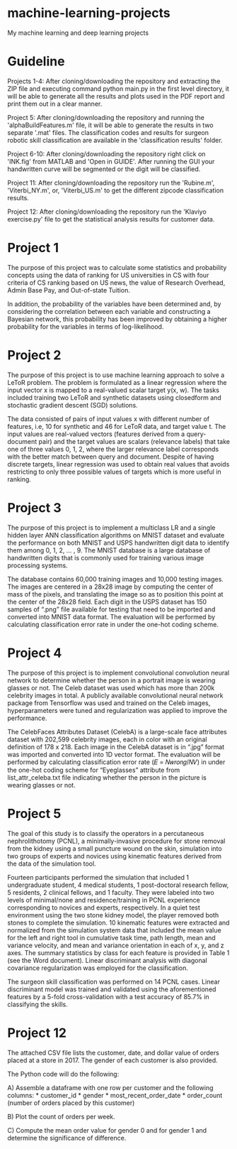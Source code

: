 # machine-learning-projects
My machine learning and deep learning projects

# Guideline

Projects 1-4: After cloning/downloading the repository and extracting the ZIP file and executing command python main.py in the first level directory, it will be able to generate all the results and plots used in the PDF report and print them out in a clear manner.

Project 5: After cloning/downloading the repository and running the 'alphaBuildFeatures.m' file, it will be able to generate the results in two separate '.mat' files. The classification codes and results for surgeon robotic skill classification are available in the 'classification results' folder.

Project 6-10: After cloning/downloading the repository right click on 'INK.fig' from MATLAB and 'Open in GUIDE'. After running the GUI  your handwritten curve will be segmented or the digit will be classified.

Project 11: After cloning/downloading the repository run the 'Rubine.m', 'Viterbi_NY.m', or, 'Viterbi_US.m' to get the different zipcode classification results.

Project 12: After cloning/downloading the repository run the 'Klaviyo exercise.py' file to get the statistical analysis results for customer data.

# Project 1

The purpose of this project was to calculate some statistics and probability concepts using the data of ranking for US universities in CS with four criteria of CS ranking based on US news, the value of Research Overhead, Admin Base Pay, and Out-of-state Tuition. 

In addition, the probability of the variables have been determined and, by considering the correlation between each variable and constructing a Bayesian network, this probability has been improved by obtaining a higher probability for the variables in terms of log-likelihood.

# Project 2

The purpose of this project is to use machine learning approach to solve a LeToR problem. The problem is formulated as a linear regression where the input vector x is mapped to a real-valued scalar target y(x, w). The tasks included training two LeToR and synthetic datasets using closedform and stochastic gradient descent (SGD) solutions. 

The data consisted of pairs of input values x with different number of features, i.e, 10 for synthetic and 46 for LeToR data, and target value t. The input values are real-valued vectors (features derived from a query-document pair) and the target values are scalars (relevance labels) that take one of three values 0, 1, 2, where the larger relevance label corresponds with the better match between query and document. Despite of having discrete targets, linear regression was used to obtain real values that avoids restricting to only three possible values of targets which is more useful in ranking.

# Project 3

The purpose of this project is to implement a multiclass LR and a single hidden layer ANN classification algorithms on MNIST dataset and evaluate the performance on both MNIST and USPS handwritten digit data to identify them among 0, 1, 2, … , 9. The MNIST database is a large database of handwritten digits that is commonly used for training various image processing systems. 

The database contains 60,000 training images and 10,000 testing images. The images are centered in a 28x28 image by computing the center of mass of the pixels, and translating the image so as to position this point at the center of the 28x28 field. Each digit in the USPS dataset has 150 samples of “.png” file available for testing that need to be imported and converted into MNIST data format. The evaluation will be performed by calculating classification error rate in under the one-hot coding scheme.

# Project 4

The purpose of this project is to implement convolutional convolution neural network to determine whether the person in a portrait image is wearing glasses or not. The Celeb dataset was used which has more than 200k celebrity images in total. A publicly available convolutional neural network package from Tensorflow was used and trained on the Celeb images, hyperparameters were tuned and regularization was applied to improve the performance. 

The CelebFaces Attributes Dataset (CelebA) is a large-scale face attributes dataset with 202,599 celebrity images, each in color with an original definition of 178 x 218. Each image in the CelebA dataset is in “.jpg” format was imported and converted into 1D vector format. The evaluation will be performed by calculating classification error rate (𝐸 = 𝑁𝑤𝑟𝑜𝑛𝑔/𝑁𝑉) in under the one-hot coding scheme for “Eyeglasses” attribute from list_attr_celeba.txt file indicating whether the person in the picture is wearing glasses or not.

# Project 5

The goal of this study is to classify the operators in a percutaneous nephrolithotomy (PCNL), a minimally-invasive procedure for stone removal from the kidney using a small puncture wound on the skin, simulation into two groups of experts and novices using kinematic features derived from the data of the simulation tool. 

Fourteen participants performed the simulation that included 1 undergraduate student, 4 medical students, 1 post-doctoral research fellow, 5 residents, 2 clinical fellows, and 1 faculty. They were labeled into two levels of minimal/none and residence/training in PCNL experience corresponding to novices and experts, respectively. In a quiet test environment using the two stone kidney model, the player removed both stones to complete the simulation. 10 kinematic features were extracted and normalized from the simulation system data that included the mean value for the left and right tool in cumulative task time, path length, mean and variance velocity, and mean and variance orientation in each of x, y, and z axes. The summary statistics by class for each feature is provided in Table 1 (see the Word document). Linear discriminant analysis with diagonal covariance regularization was employed for the classification. 

The surgeon skill classification was performed on 14 PCNL cases. Linear discriminant model was trained and validated using the aforementioned features by a 5-fold cross-validation with a test accuracy of 85.7% in classifying the skills.

# Project 12 

The attached CSV file lists the customer, date, and dollar value of orders placed at a store in 2017. The gender of each customer is also provided.

The Python code will do the following:

A) Assemble a dataframe with one row per customer and the following columns:
    * customer_id
    * gender
    * most_recent_order_date
    * order_count (number of orders placed by this customer)

B) Plot the count of orders per week.

C) Compute the mean order value for gender 0 and for gender 1 and determine the significance of difference. 

